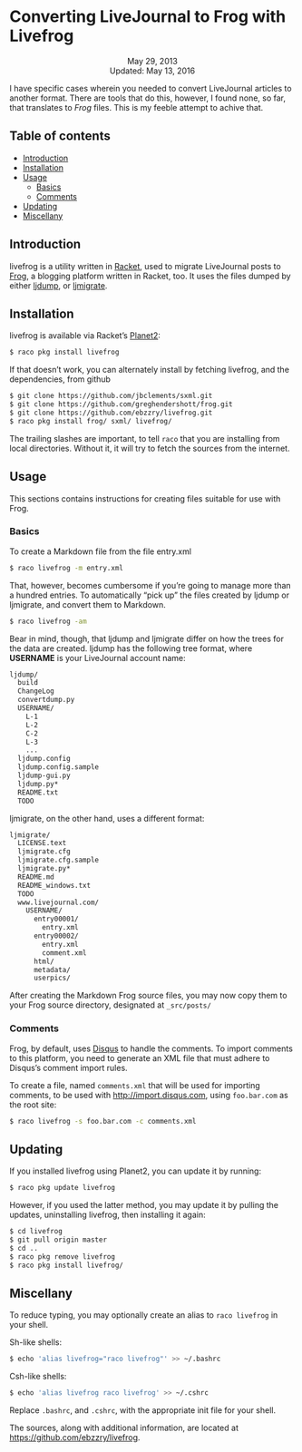 Converting LiveJournal to Frog with Livefrog
============================================

<center>May 29, 2013</center>
<center>Updated: May 13, 2016</center>

I have specific cases wherein you needed to convert LiveJournal
articles to another format. There are tools that do this, however, I
found none, so far, that translates to _Frog_ files. This is my feeble
attempt to achive that.


## Table of contents

* [Introduction](#introduction)
* [Installation](#installation)
* [Usage](#usage)
  - [Basics](#basics)
  - [Comments](#comments)
* [Updating](#updating)
* [Miscellany](#miscellany)


## Introduction <a name="introduction"></a>

livefrog is a utility written in [Racket](http://racket-lang.org),
used to migrate LiveJournal posts to
[Frog](https://github.com/greghendershott/frog/), a blogging platform
written in Racket, too. It uses the files dumped by either
[ljdump](http://hewgill.com/ljdump/), or
[ljmigrate](http://github.com/ceejbot/ljmigrate).


## Installation <a name="installation"></a>

livefrog is available via Racket’s
[Planet2](http://pkg.racket-lang.org):

```bash
$ raco pkg install livefrog
```

If that doesn’t work, you can alternately install by fetching livefrog, and the
dependencies, from github

```bash
$ git clone https://github.com/jbclements/sxml.git
$ git clone https://github.com/greghendershott/frog.git
$ git clone https://github.com/ebzzry/livefrog.git
$ raco pkg install frog/ sxml/ livefrog/
```

The trailing slashes are important, to tell `raco` that you are
installing from local directories. Without it, it will try to fetch
the sources from the internet.


## Usage  <a name="usage"></a>

This sections contains instructions for creating files suitable for
use with Frog.

### Basics <a name="basics"></a>

To create a Markdown file from the file entry.xml

```bash
$ raco livefrog -m entry.xml
```

That, however, becomes cumbersome if you’re going to manage more than
a hundred entries. To automatically “pick up” the files created by
ljdump or ljmigrate, and convert them to Markdown.

```bash
$ raco livefrog -am
```

Bear in mind, though, that ljdump and ljmigrate differ on how the
trees for the data are created. ljdump has the following tree format,
where **USERNAME** is your LiveJournal account name:

```bash
ljdump/
  build
  ChangeLog
  convertdump.py
  USERNAME/
    L-1
    L-2
    C-2
    L-3
    ...
  ljdump.config
  ljdump.config.sample
  ljdump-gui.py
  ljdump.py*
  README.txt
  TODO
```

ljmigrate, on the other hand, uses a different format:

```bash
ljmigrate/
  LICENSE.text
  ljmigrate.cfg
  ljmigrate.cfg.sample
  ljmigrate.py*
  README.md
  README_windows.txt
  TODO
  www.livejournal.com/
    USERNAME/
      entry00001/
        entry.xml
      entry00002/
        entry.xml
        comment.xml
      html/
      metadata/
      userpics/
```

After creating the Markdown Frog source files, you may now copy them
to your Frog source directory, designated at `_src/posts/`

### Comments <a name="comments"></a>

Frog, by default, uses [Disqus](http://disqus.com) to handle the
comments. To import comments to this platform, you need to generate an
XML file that must adhere to Disqus’s comment import rules.

To create a file, named `comments.xml` that will be used for importing
comments, to be used with <http://import.disqus.com>, using
`foo.bar.com` as the root site:

```bash
$ raco livefrog -s foo.bar.com -c comments.xml
```


## Updating <a name="updating"></a>

If you installed livefrog using Planet2, you can update it by running:

```bash
$ raco pkg update livefrog
```

However, if you used the latter method, you may update it by pulling
the updates, uninstalling livefrog, then installing it again:

```bash
$ cd livefrog
$ git pull origin master
$ cd ..
$ raco pkg remove livefrog
$ raco pkg install livefrog/
```


## Miscellany <a name="miscellany"></a>

To reduce typing, you may optionally create an alias to
`raco livefrog` in your shell.

Sh-like shells:

```bash
$ echo 'alias livefrog="raco livefrog"' >> ~/.bashrc
```

Csh-like shells:

```bash
$ echo 'alias livefrog raco livefrog' >> ~/.cshrc
```

Replace `.bashrc`, and `.cshrc`, with the appropriate init file for
your shell.

The sources, along with additional information, are located at
<https://github.com/ebzzry/livefrog>.
